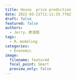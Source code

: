 ```yaml
---
title: House  price prediction
date: 2022-03-21T11:11:33.776Z
draft: false
featured: false
authors:
  - Jerry，廖浩程
tags:
  - R，modeling
categories:
  - Economic
image:
  filename: featured
  focal_point: Smart
  preview_only: false
---
```

